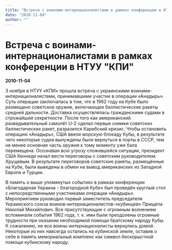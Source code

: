 ```yaml
---
title: "Встреча с воинами-интернационалистами в рамках конференции в НТУУ \"КПИ\""
date: "2010-11-04"
author: ""
---
```


# Встреча с воинами-интернационалистами в рамках конференции в НТУУ "КПИ"

**2010-11-04** 

3 ноября в НТУУ «КПИ» прошла встреча с украинскими воинами-интернационалистами, принимавшими участие в операции «Анадырь». Суть операции заключалась в том, что в 1962 году на Кубе было размещено советское оружие, включающее баллистические ракеты средней дальности. Доставка осуществлялась гражданскими судами в строжайшей секретности. После того как американский разведывательный самолёт U-2 сделал первые снимки советских баллистических ракет, разразился Карибский кризис. Чтобы остановить операцию «Анадырь», США ввели морскую блокаду Кубы, в результате чего некоторые судна вынуждены были вернуться в порты в СССР, тем не менее основная часть оружия к тому моменту уже бала перемещена. Осознавая всю угрозу сложившейся ситуации, президент США Кеннеди начал вести переговоры с советским руководителем Хрущевым. В результате переговоров советские ракеты, размещённые на Кубе, были выведены в обмен на вывод американских из Западной Европе и Турции.

 

 В память о выше упомянутых событиях в рамках конференции «Благодарная Украина - благородной Кубе» был проведён круглый стол с непосредственными участниками операции «Анадырь». Мероприятием руководил первый заместитель председателя Украинского союза воинов-интернационалистов-«кубинцев» Прищепа Николай Михайлович. Все присутствующие с огромным волнением вспоминали события 1962 года, т. к. ими были преодолены огромные трудности при оказании необходимой помощи братскому народу Кубы. К сожалению, не все воины-интернационалисты вернулись домой. Некоторые из них навсегда остались на кубинской земле, оставив о себе в память мемориальный комплекс как символ бескорыстной помощи кубинскому народу.